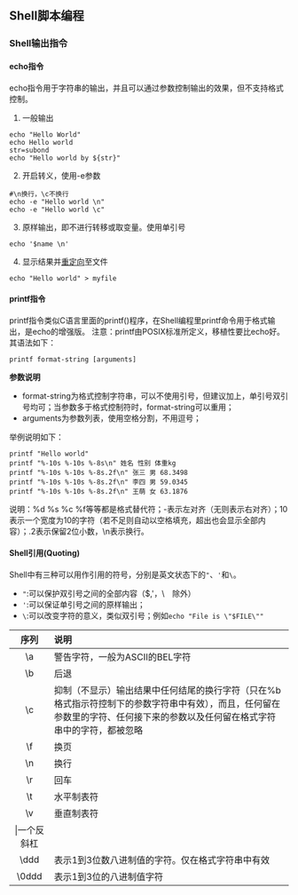 ## Shell脚本编程

### Shell输出指令

#### echo指令

echo指令用于字符串的输出，并且可以通过参数控制输出的效果，但不支持格式控制。
1. 一般输出
```
echo "Hello World"
echo Hello world
str=subond
echo "Hello world by ${str}"
```
2. 开启转义，使用-e参数
```
#\n换行，\c不换行
echo -e "Hello world \n"
echo -e "Hello world \c"
```
3. 原样输出，即不进行转移或取变量。使用单引号
```
echo '$name \n'
```
4. 显示结果并[重定向](A09.md)至文件
```
echo "Hello world" > myfile
```

#### printf指令

printf指令类似C语言里面的printf()程序，在Shell编程里printf命令用于格式输出，是echo的增强版。
注意：printf由POSIX标准所定义，移植性要比echo好。
其语法如下：
```
printf format-string [arguments]
```
**参数说明**
* format-string为格式控制字符串，可以不使用引号，但建议加上，单引号双引号均可；当参数多于格式控制符时，format-string可以重用；
* arguments为参数列表，使用空格分割，不用逗号；

举例说明如下：

```
printf "Hello world"
printf "%-10s %-10s %-8s\n" 姓名 性别 体重kg
printf "%-10s %-10s %-8s.2f\n" 张三 男 68.3498
printf "%-10s %-10s %-8s.2f\n" 李四 男 59.0345
printf "%-10s %-10s %-8s.2f\n" 王萌 女 63.1876
```
说明：%d %s %c %f等等都是格式替代符；-表示左对齐（无则表示右对齐）；10表示一个宽度为10的字符（若不足则自动以空格填充，超出也会显示全部内容）；.2表示保留2位小数，\n表示换行。

#### Shell引用(Quoting)

Shell中有三种可以用作引用的符号，分别是英文状态下的`"`、`'`和`\`。

- `"`:可以保护双引号之间的全部内容（$,'，\　除外）
- `'`:可以保证单引号之间的原样输出；
- `\`:可以改变字符的意义，类似双引号；例如`echo "File is \"$FILE\""`

|序列|说明|
|:----:|:----|
|\a|警告字符，一般为ASCII的BEL字符|
|\b|后退|
|\c|抑制（不显示）输出结果中任何结尾的换行字符（只在%b格式指示符控制下的参数字符串中有效），而且，任何留在参数里的字符、任何接下来的参数以及任何留在格式字符串中的字符，都被忽略|
|\f|换页|
|\n|换行|
|\r|回车|
|\t|水平制表符|
|\v|垂直制表符|
|\\|一个反斜杠|
|\ddd|表示1到3位数八进制值的字符。仅在格式字符串中有效|
|\0ddd|表示1到3位的八进制值字符|
